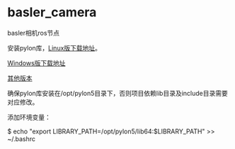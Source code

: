 # basler_camera
basler相机ros节点

安装pylon库，[Linux版下载地址](https://www.baslerweb.com/cn/sales-support/downloads/software-downloads/pylon-5-0-12-linux-x86-64-bit-debian/)。

[Windows版下载地址](https://www.baslerweb.com/cn/sales-support/downloads/software-downloads/pylon-6-1-1-windows/)

[其他版本](https://www.baslerweb.com/cn/sales-support/downloads/software-downloads/#type=pylonsoftware;series=baslerace;os=all;version=all)

确保pylon库安装在/opt/pylon5目录下，否则项目依赖lib目录及include目录需要对应修改。

添加环境变量：

$ echo "export LIBRARY_PATH=/opt/pylon5/lib64:$LIBRARY_PATH" >> ~/.bashrc
